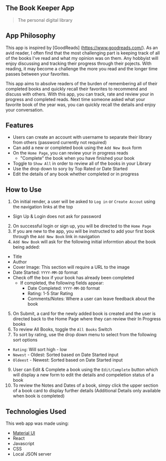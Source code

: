 ## The Book Keeper App

>The personal digital library 

## App Philosophy

This app is inspired by [GoodReads] (https://www.goodreads.com/). As an avid reader, I often find that the most challenging part is keeping track of all of the books I've read and what my opinion was on them. Any hobbyist will enjoy discussing and tracking their progress through their pojects. With reading, it may become a challenge the more you read and the longer time passes between your favorites. 

This app aims to absolve readers of the burden of remembering all of their completed books and quickly recall their favorites to recommend and discuss with others. With this app, you can track, rate and review your in progress and completed reads. Next time someone asked what your favorite book of the year was, you can quickly recall the details and enjoy your conversation. 


## Features
- Users can create an account with username to separate their library from others (password currently not required)
- Can add a new or completed book using the `Add New Book` form
- On the `Home Page`, you can review your in progress reads
  - "Complete" the book when you have finished your book
- Toggle to `Show All` in order to review all of the books in your Library
- Use the drop down to sory by Top Rated or Date Started
- Edit the details of any book whether completed or in progress

## How to Use
1. On initial render, a user will be asked to `Log in` or `Create Accout` using the navigation links at the top
  - Sign Up & Login does not ask for password
2. On successful login or sign up, you will be directed to the `Home Page`
3. If you are new to the app, you will be instructed to add your first book through the `Add New Book` link in navigation
4. `Add New Book` will ask for the following initial informtion about the book being added:
  - Title
  - Author
  - Cover Image: This section will require a URL to the image
  - Date Started: `YYYY-MM-DD` format
  - Check off the box if your book has already been completed
    - If completed, the following fields appear:
      - Date Completed: `YYYY-MM-DD` format
      - Rating: 1-5 Star Rating
      - Comments/Notes: Where a user can leave feedback about the book
5. On Submit, a card for the newly added book is created and the user is directed back to the Home Page where they can review their In Progress books
7. To review All Books, toggle the `All Books` Switch
8. To sort by rating, use the drop down menu to select from the following sort options
  - `Rating`: Will sort high - low
  - `Newest` - Oldest: Sorted based on Date Started input
  - `Oldeest` - Newest: Sorted based on Date Started input
9. User can Edit & Complete a book using the `Edit/Complete` button which will display a new form to edit the details and compeletion status of a book
10. To review the Notes and Dates of a book, simpy click the upper section of a book card to display further details (Additional Details only available when book is completed)


## Technologies Used

This web app was made using:
- [Material UI](https://materializecss.com/) 
- React
- Javascript 
- CSS
- Local JSON server

